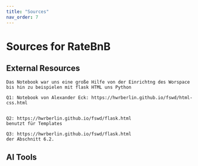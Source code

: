 ```yaml
---
title: "Sources"
nav_order: 7
---
```


# Sources for RateBnB

## External Resources

    Das Notebook war uns eine große Hilfe von der Einrichtng des Worspace bis hin zu beispielen mit flask HTML uns Python

    Q1: Notebook von Alexander Eck: https://hwrberlin.github.io/fswd/html-css.html
    

    Q2: https://hwrberlin.github.io/fswd/flask.html
    benutzt für Templates

    Q3: https://hwrberlin.github.io/fswd/flask.html
    der Abschnitt 6.2.

## AI Tools
